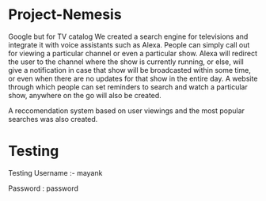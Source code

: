 # Project-Nemesis
Google but for TV catalog
We created a search engine for televisions and integrate it with voice assistants such as Alexa. People can simply call out for viewing a particular channel or even a particular show. Alexa will redirect the user to the channel where the show is currently running, or else, will give a notification in case that show will be broadcasted within some time, or even when there are no updates for that show in the entire day. 
A website through which people can set reminders to search and watch a particular show, anywhere on the go will also be created.

A reccomendation system based on user viewings and the most popular searches was also created.

# Testing
Testing Username :- mayank

Password : password
